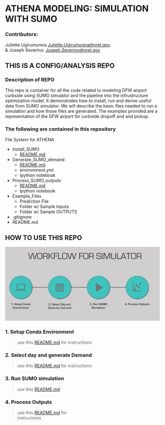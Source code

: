 # ATHENA MODELING: SIMULATION WITH SUMO
### Contributors:
Juliette Ugirumurera <Juliette.Ugirumurera@nrel.gov>.
<br>
& Joseph Severino: <Joseph.Severino@nrel.gov>

## THIS IS A CONFIG/ANALYSIS REPO
### Description of REPO
<p>This repo is container for all the code related to modeling DFW airport curbside using SUMO simulator and the pipeline into the infrustructure optimization model. It demonstrates how to install, run and derive useful data from SUMO simulator. We will describe the basic files needed to run a simulation and how those files are generated. The examples provided are a representation of the DFW airport for curbside dropoff and and pickup.</p>

### The following are contained in this repository

File System for ATHENA


- Install_SUMO
     * [README.md](https://github.com/NREL/ATHENA-siem-sumo/tree/master/Install_SUMO)
- Generate_SUMO_demand
     * [README.md](https://github.com/NREL/ATHENA-siem-sumo/tree/master/Generate_SUMO_demand)
     * environment.yml
     * Ipython notebook
- Process_SUMO_outputs
     * [README.md](https://github.com/NREL/ATHENA-siem-sumo/tree/master/Process_SUMO_output)
     * Ipython notebook
- Example_Files
     * Prediction File
     * Folder w/ Sample Inputs
     * Folder w/ Sample OUTPUTS
-	.gitignore
-	README.md

## HOW TO USE THIS REPO

![WorkFlow!](Athena_Workflow.png "How to use this repo")


### 1. Setup Conda Environment
> use this [README.md](https://github.com/NREL/ATHENA-siem-sumo/tree/master/Generate_SUMO_demand)  for instructions

### 2. Select day and generate Demand
> use  this [README.md](https://github.com/NREL/ATHENA-siem-sumo/tree/master/Generate_SUMO_demand) for
instructions
### 3. Run SUMO simulation
> use this [README.md](https://github.com/NREL/ATHENA-siem-sumo/tree/master/Process_SUMO_output)
### 4. Process Outputs
> use  this [README.md](https://github.com/NREL/ATHENA-siem-sumo/tree/master/Process_SUMO_output) for  
instructions
